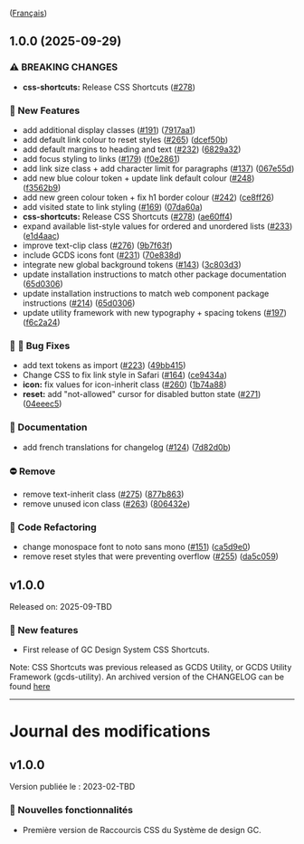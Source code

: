 ([Français](#journal-des-modifications))

## 1.0.0 (2025-09-29)


### ⚠ BREAKING CHANGES

* **css-shortcuts:** Release CSS Shortcuts ([#278](https://github.com/cds-snc/gcds-css-shortcuts/issues/278))

### :rocket: New Features

* add additional display classes ([#191](https://github.com/cds-snc/gcds-css-shortcuts/issues/191)) ([7917aa1](https://github.com/cds-snc/gcds-css-shortcuts/commit/7917aa1515cb05ef05dc64044775aa7e983f5c5f))
* add default link colour to reset styles ([#265](https://github.com/cds-snc/gcds-css-shortcuts/issues/265)) ([dcef50b](https://github.com/cds-snc/gcds-css-shortcuts/commit/dcef50b43fdab315e1eebe152c865d36ef05fe2d))
* add default margins to heading and text ([#232](https://github.com/cds-snc/gcds-css-shortcuts/issues/232)) ([6829a32](https://github.com/cds-snc/gcds-css-shortcuts/commit/6829a32c0dd2db11a07f00755343dc0863a03ab3))
* add focus styling to links ([#179](https://github.com/cds-snc/gcds-css-shortcuts/issues/179)) ([f0e2861](https://github.com/cds-snc/gcds-css-shortcuts/commit/f0e2861b50657aeea20731550b75ae76f7c323c6))
* add link size class + add character limit for paragraphs ([#137](https://github.com/cds-snc/gcds-css-shortcuts/issues/137)) ([067e55d](https://github.com/cds-snc/gcds-css-shortcuts/commit/067e55d0df077fa30b1bfce6787a048517712afe))
* add new blue colour token + update link default colour ([#248](https://github.com/cds-snc/gcds-css-shortcuts/issues/248)) ([f3562b9](https://github.com/cds-snc/gcds-css-shortcuts/commit/f3562b94f8fcf129147c07765b3edc83592ec2ca))
* add new green colour token + fix h1 border colour ([#242](https://github.com/cds-snc/gcds-css-shortcuts/issues/242)) ([ce8ff26](https://github.com/cds-snc/gcds-css-shortcuts/commit/ce8ff266fd593e714a8a9909ca67c1f221f1f995))
* add visited state to link styling ([#169](https://github.com/cds-snc/gcds-css-shortcuts/issues/169)) ([07da60a](https://github.com/cds-snc/gcds-css-shortcuts/commit/07da60af16c091e51b25a75a361831d18cfa3781))
* **css-shortcuts:** Release CSS Shortcuts ([#278](https://github.com/cds-snc/gcds-css-shortcuts/issues/278)) ([ae60ff4](https://github.com/cds-snc/gcds-css-shortcuts/commit/ae60ff4bf84a33e5ef9495aabf5a71214b974148))
* expand available list-style values for ordered and unordered lists ([#233](https://github.com/cds-snc/gcds-css-shortcuts/issues/233)) ([e1d4aac](https://github.com/cds-snc/gcds-css-shortcuts/commit/e1d4aac904bb39024c36df5e4150931acbe149b0))
* improve text-clip class ([#276](https://github.com/cds-snc/gcds-css-shortcuts/issues/276)) ([9b7f63f](https://github.com/cds-snc/gcds-css-shortcuts/commit/9b7f63f8e062a839f5ba0f938d7c8d9f855a7f9a))
* include GCDS icons font ([#231](https://github.com/cds-snc/gcds-css-shortcuts/issues/231)) ([70e838d](https://github.com/cds-snc/gcds-css-shortcuts/commit/70e838d5286b28d6df3c50968f9af44045905e79))
* integrate new global background tokens ([#143](https://github.com/cds-snc/gcds-css-shortcuts/issues/143)) ([3c803d3](https://github.com/cds-snc/gcds-css-shortcuts/commit/3c803d3b08bce0c020573d7865b66a523141e27a))
* update installation instructions to match other package documentation ([65d0306](https://github.com/cds-snc/gcds-css-shortcuts/commit/65d0306968210ad91c399d91cdbcecb447343d68))
* update installation instructions to match web component package instructions ([#214](https://github.com/cds-snc/gcds-css-shortcuts/issues/214)) ([65d0306](https://github.com/cds-snc/gcds-css-shortcuts/commit/65d0306968210ad91c399d91cdbcecb447343d68))
* update utility framework with new typography + spacing tokens ([#197](https://github.com/cds-snc/gcds-css-shortcuts/issues/197)) ([f6c2a24](https://github.com/cds-snc/gcds-css-shortcuts/commit/f6c2a248547be78cb800fbb5770de99e457d8e30))


### :bug: :wrench: Bug Fixes

* add text tokens as import ([#223](https://github.com/cds-snc/gcds-css-shortcuts/issues/223)) ([49bb415](https://github.com/cds-snc/gcds-css-shortcuts/commit/49bb415658cb8301621f4b73c61747ae124cb9de))
* Change CSS to fix link style in Safari ([#164](https://github.com/cds-snc/gcds-css-shortcuts/issues/164)) ([ce9434a](https://github.com/cds-snc/gcds-css-shortcuts/commit/ce9434a3db11a9f3e9d3949f40f5079ee9e798f4))
* **icon:** fix values for icon-inherit class ([#260](https://github.com/cds-snc/gcds-css-shortcuts/issues/260)) ([1b74a88](https://github.com/cds-snc/gcds-css-shortcuts/commit/1b74a8883fa7f801dcb3a8db1d80b43fc35f2c83))
* **reset:** add "not-allowed" cursor for disabled button state ([#271](https://github.com/cds-snc/gcds-css-shortcuts/issues/271)) ([04eeec5](https://github.com/cds-snc/gcds-css-shortcuts/commit/04eeec5bd42351598e2b5cf2665863014b7c67ed))


### :pencil: Documentation

* add french translations for changelog ([#124](https://github.com/cds-snc/gcds-css-shortcuts/issues/124)) ([7d82d0b](https://github.com/cds-snc/gcds-css-shortcuts/commit/7d82d0b3ed98e5781046ff0b30144f71943cab1b))


### :no_entry: Remove

* remove text-inherit class ([#275](https://github.com/cds-snc/gcds-css-shortcuts/issues/275)) ([877b863](https://github.com/cds-snc/gcds-css-shortcuts/commit/877b86319e8039b6c18029a1fe2026267017333f))
* remove unused icon class ([#263](https://github.com/cds-snc/gcds-css-shortcuts/issues/263)) ([806432e](https://github.com/cds-snc/gcds-css-shortcuts/commit/806432eaf4bb7e7a34be1634f8f9f503c7a34e49))


### :arrows_counterclockwise: Code Refactoring

* change monospace font to noto sans mono ([#151](https://github.com/cds-snc/gcds-css-shortcuts/issues/151)) ([ca5d9e0](https://github.com/cds-snc/gcds-css-shortcuts/commit/ca5d9e0c79ce49f410d12578d567e138939f62e7))
* remove reset styles that were preventing overflow ([#255](https://github.com/cds-snc/gcds-css-shortcuts/issues/255)) ([da5c059](https://github.com/cds-snc/gcds-css-shortcuts/commit/da5c05955dbaa3fe396cb8e85529c46d95ebe947))

## v1.0.0

Released on: 2025-09-TBD

### :rocket: New features

- First release of GC Design System CSS Shortcuts. 

Note: CSS Shortcuts was previous released as GCDS Utility, or GCDS Utility Framework (gcds-utility). An archived version of the CHANGELOG can be found [here](archived/CHANGELOG-UTILITY.md)

---

# Journal des modifications

## v1.0.0

Version publiée le : 2023-02-TBD

### :rocket: Nouvelles fonctionnalités

- Première version de Raccourcis CSS du Système de design GC.
